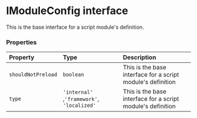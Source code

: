 # IModuleConfig interface





This is the base interface for a script module's definition. 



### Properties

| Property	   | Type	| Description|
|:-------------|:-------|:-----------|
|`shouldNotPreload`      | `boolean` | This is the base interface for a script module's definition |
|`type`      | `'internal' `,` 'framework' `,` 'localized'` | This is the base interface for a script module's definition |






